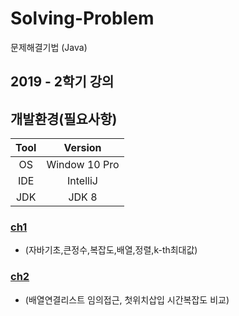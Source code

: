 # Solving-Problem
문제해결기법 (Java)

## 2019 - 2학기 강의

## 개발환경(필요사항)
|Tool|Version|
|:---:|:---:|
|OS|Window 10 Pro|
|IDE|IntelliJ|
|JDK|JDK 8|

### [ch1](https://github.com/woghd9072/Solving-Problem/tree/master/src/Ch1)
- (자바기초,큰정수,복잡도,배열,정렬,k-th최대값)

### [ch2](https://github.com/woghd9072/Solving-Problem/tree/master/src/Ch2)
- (배열연결리스트 임의접근, 첫위치삽입 시간복잡도 비교)
